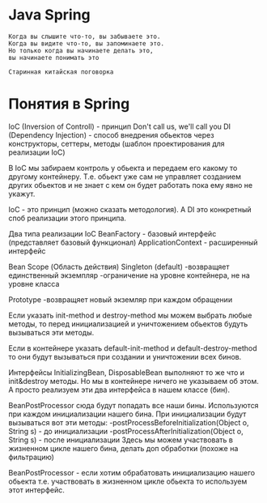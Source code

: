 Java Spring
===============================
    Когда вы слышите что-то, вы забываете это.
    Когда вы видите что-то, вы запоминаете это.
    Но только когда вы начинаете делать это,
    вы начинаете понимать это

    Старинная китайская поговорка

Понятия в Spring
===============
IoC (Inversion of Controll) - принцип Don't call us, we'll call you
DI (Dependency Injection) - способ внедрения обьектов через конструкторы, сеттеры, методы (шаблон проектирования для реализации IoC)

В IoC мы забираем контроль у обьекта и передаем его какому то другому контейнеру. Т.е. обьект уже сам не управляет созданием других обьектов и не знает с кем он будет работать пока ему явно не укажут.

IoC - это принцип (можно сказать методология). А DI это конкретный споб реализации этого принципа.

Два типа реализации IoC
BeanFactory - базовый интерфейс (представляет базовый функционал)
ApplicationContext - расширенный интерфейс

Bean Scope (Область действия)
Singleton (default)
-возвращяет единственный экземпляр
-ограничение на уровне контейнера, не на уровне класса

Prototype
-возвращяет новый экземляр при каждом обращении

Если указать init-method и destroy-method мы можем выбрать любые методы, то перед инициализацией и уничтожением обьектов будуть вызываться эти методы.
 
Если в контейнере указать default-init-method и default-destroy-method то они будут вызываться при создании и уничтожении всех бинов.

Интерфейсы InitializingBean, DisposableBean выполняют то же что и init&destroy методы. Но мы в контейнере ничего не указываем об этом. А просто реализуем эти два интерфейса в нашем классе (бин).

 BeanPostProcessor сюда будут попадать все наши бины. Используются при каждом инициализации нашего бина. При инициализации будут вызываться вот эти методы:
 -postProcessBeforeInitialization(Object o, String s) - до инициализации
 -postProcessAfterInitialization(Object o, String s) -  после инициализации
 Здесь мы можем участвовать в жизненном цикле нашего бина, делать доп обработки (похоже на фильтрацию)
 
 BeanPostProcessor - если хотим обрабатовать инициализацию нашего обьекта т.е. участвовать в жизненном цикле обьекта то используем этот интерфейс.